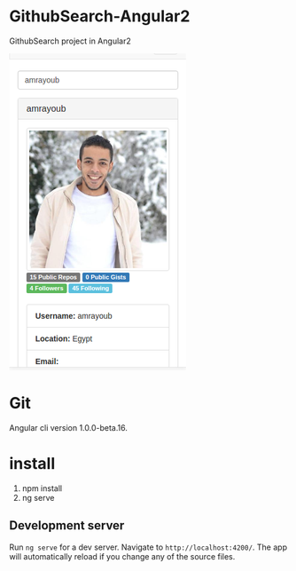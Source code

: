 # GithubSearch-Angular2
GithubSearch project in Angular2

[![solarized dualmode](https://github.com/amrayoub/GithubSearch-Angular2/blob/master/img/github.png)](#features)

# Git

Angular cli version 1.0.0-beta.16.

# install

1. npm install 
2. ng serve

## Development server
Run `ng serve` for a dev server. Navigate to `http://localhost:4200/`. The app will automatically reload if you change any of the source files.
